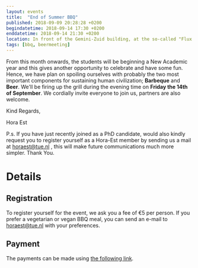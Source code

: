 ```yaml
---
layout: events
title:  "End of Summer BBQ"
published: 2018-09-09 20:28:28 +0200
begindatetime: 2018-09-14 17:30 +0200
enddatetime: 2018-09-14 21:30 +0200
location: In front of the Gemini-Zuid building, at the so-called "Flux field"
tags: [bbq, beermeeting]
---
```

From this month onwards, the students will be beginning a New Academic year and this gives another opportunity to celebrate and have some fun. Hence, we have plan on spoiling ourselves with probably the two most important components for sustaining human civilization; **Barbeque** and **Beer**. We'll be firing up the grill during the evening time on **Friday the 14th of September**. We cordially invite everyone to join us, partners are also welcome.

Kind Regards,

Hora Est

P.s. If you have just recently joined as a PhD candidate, would also kindly request you to register yourself as a Hora-Est member by sending us a mail at horaest@tue.nl , this will make future communications much more simpler. Thank You.

# Details

## Registration

To register yourself for the event, we ask you a fee of €5 per person. If you prefer a vegetarian or vegan BBQ meal, you can send an e-mail to horaest@tue.nl with your preferences.

## Payment

The payments can be made using [the following link][tikkie-link].

[tikkie-link]: https://tikkie.me/pay/h1s9ml4i7bvaaa3q1fnk
